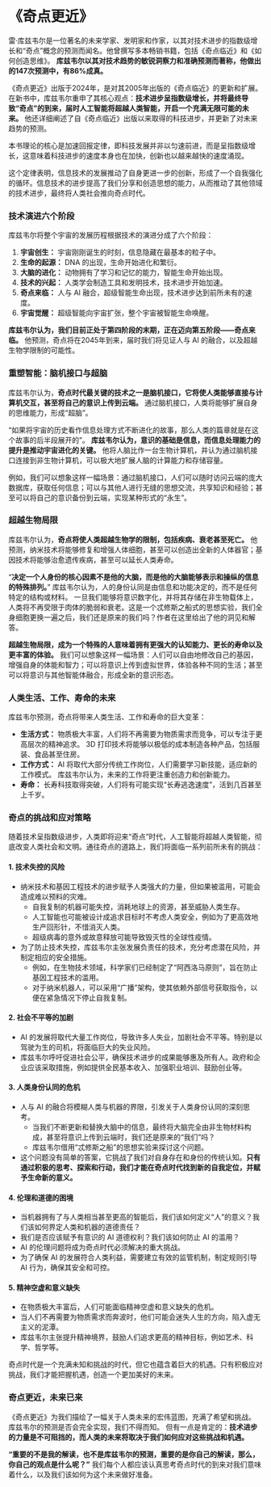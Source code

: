 # 《奇点更近》

雷·库兹韦尔是一位著名的未来学家、发明家和作家，以其对技术进步的指数级增长和“奇点”概念的预测而闻名。他曾撰写多本畅销书籍，包括《奇点临近》和《如何创造思维》。 **库兹韦尔以其对技术趋势的敏锐洞察力和准确预测而著称，他做出的147次预测中，有86%成真。**

《奇点更近》出版于2024年，是对其2005年出版的《奇点临近》的更新和扩展。 在新书中，库兹韦尔重申了其核心观点：**技术进步呈指数级增长，并将最终导致“奇点”的到来，届时人工智能将超越人类智能，开启一个充满无限可能的未来。** 他还详细阐述了自《奇点临近》出版以来取得的科技进步，并更新了对未来趋势的预测。

本书理论的核心是加速回报定律，即科技发展并非以匀速前进，而是呈指数级增长，这意味着科技进步的速度本身也在加快，创新也以越来越快的速度涌现。

这个定律表明，信息技术的发展推动了自身更进一步的创新，形成了一个自我强化的循环。信息技术的进步提高了我们分享和创造思想的能力，从而推动了其他领域的技术进步，最终将人类社会推向奇点时代。
### 技术演进六个阶段
库兹韦尔将整个宇宙的发展历程根据技术的演进分成了六个阶段：
1. **宇宙创生：** 宇宙刚刚诞生的时刻，信息隐藏在最基本的粒子中。
2. **生命的起源：** DNA 的出现，生命开始进化和繁衍。
3. **大脑的进化：** 动物拥有了学习和记忆的能力，智能生命开始出现。
4. **技术的兴起：** 人类学会制造工具和发明技术，技术进步开始加速。
5. **奇点来临：** 人与 AI 融合，超级智能生命出现，技术进步达到前所未有的速度。
6. **宇宙觉醒：** 超级智能向宇宙扩张，整个宇宙被智能生命唤醒。

**库兹韦尔认为，我们目前正处于第四阶段的末期，正在迈向第五阶段——奇点来临。** 他预测，奇点将在2045年到来，届时我们将见证人与 AI 的融合，以及超越生物学限制的可能性。
### 重塑智能：脑机接口与超脑
库兹韦尔认为，**奇点时代最关键的技术之一是脑机接口，它将使人类能够直接与计算机交互，甚至将自己的意识上传到云端。** 通过脑机接口，人类将能够扩展自身的思维能力，形成“超脑”。

“如果将宇宙的历史看作信息处理方式不断进化的故事，那么人类的篇章就是在这个故事的后半段展开的”。 **库兹韦尔认为，意识的基础是信息，而信息处理能力的提升是推动宇宙进化的关键。** 他将人脑比作一台生物计算机，并认为通过脑机接口连接到非生物计算机，可以极大地扩展人脑的计算能力和存储容量。

例如，我们可以想象这样一幅场景：通过脑机接口，人们可以随时访问云端的庞大数据库，获取任何信息；可以与其他人进行无缝的思想交流，共享知识和经验；甚至可以将自己的意识备份到云端，实现某种形式的“永生”。
### 超越生物局限
库兹韦尔认为，**奇点将使人类超越生物学的限制，包括疾病、衰老甚至死亡。** 他预测，纳米技术将能够修复和增强人体细胞，甚至可以创造出全新的人体器官；基因技术将能够治愈遗传疾病，甚至可以延长人类寿命。

“**决定一个人身份的核心因素不是他的大脑，而是他的大脑能够表示和操纵的信息的特殊排列。**” 库兹韦尔认为，人的身份认同是由信息和功能决定的，而不是任何特定的结构或材料。 一旦我们能够将意识数字化，并将其存储在非生物载体上，人类将不再受限于肉体的脆弱和衰老。这是一个忒修斯之船式的思想实验，我们全身细胞更换一遍之后，我们还是原来的我们吗？作者在这里给出了他的洞见和解答。

**超越生物局限，成为一个特殊的人意味着拥有更强大的认知能力、更长的寿命以及更丰富的体验。** 我们可以想象这样一幅场景：人们可以自由地修改自己的基因，增强自身的体能和智力；可以将意识上传到虚拟世界，体验各种不同的生活；甚至可以将意识与其他智能体融合，形成全新的意识形态。
### 人类生活、工作、寿命的未来
库兹韦尔预测，奇点将带来人类生活、工作和寿命的巨大变革：
* **生活方式：** 物质极大丰富，人们将不再需要为物质需求而竞争，可以专注于更高层次的精神追求。 3D 打印技术将能够以极低的成本制造各种产品，包括服装、食品甚至住房。
* **工作方式：** AI 将取代大部分传统工作岗位，人们需要学习新技能，适应新的工作模式。 库兹韦尔认为，未来的工作将更注重创造力和创新能力。
* **寿命：** 长寿科技取得突破，人们将有可能实现“长寿逃逸速度”，活到几百甚至上千岁。
### 奇点的挑战和应对策略
随着技术呈指数级进步，人类即将迎来“奇点”时代，人工智能将超越人类智能，彻底改变人类社会和文明。通往奇点的道路上，我们将面临一系列前所未有的挑战：
#### 1. 技术失控的风险
* 纳米技术和基因工程技术的进步赋予人类强大的力量，但如果被滥用，可能会造成难以预料的灾难。
  * 自我复制的机器可能失控，消耗地球上的资源，甚至威胁人类生存。
  * 人工智能也可能被设计成追求目标时不考虑人类安全，例如为了更高效地生产回形针，不惜消灭人类。
  * 超级病毒的意外或故意释放可能导致毁灭性的全球性疫情。
* 为了防止技术失控，库兹韦尔主张发展负责任的技术，充分考虑潜在风险，并制定相应的安全措施。
  * 例如，在生物技术领域，科学家们已经制定了“阿西洛马原则”，旨在防止基因工程技术的滥用。
  * 对于纳米机器人，可以采用“广播”架构，使其依赖外部信号获取指令，以便在紧急情况下停止自我复制。
#### 2. 社会不平等的加剧
* AI 的发展将取代大量工作岗位，导致许多人失业，加剧社会不平等。特别是以驾驶为生的司机，将面临巨大的失业风险。
* 库兹韦尔呼吁促进社会公平，确保技术进步的成果能够惠及所有人。政府和企业应该采取措施，例如提供全民基本收入、加强职业培训、鼓励创业等。
#### 3. 人类身份认同的危机
* 人与 AI 的融合将模糊人类与机器的界限，引发关于人类身份认同的深刻思考。
  * 当我们不断更新和替换大脑中的信息，最终将大脑完全由非生物材料构成，甚至将意识上传到云端时，我们还是原来的“我们”吗？
  * 库兹韦尔借用“忒修斯之船”的思想实验来探讨这个问题。
* 这个问题没有简单的答案，它挑战了我们对自身存在和身份的传统认知。**只有通过积极的思考、探索和行动，我们才能在奇点时代找到新的自我定位，并赋予生命新的意义。**
#### 4. 伦理和道德的困境
* 当机器拥有了与人类相当甚至更高的智能后，我们该如何定义“人”的意义？我们该如何界定人类和机器的道德责任？
* 我们是否应该赋予有意识的 AI 道德权利？我们该如何防止 AI 的滥用？
* AI 的伦理问题将成为奇点时代必须解决的重大挑战。
* 为了确保 AI 的发展符合人类利益，需要建立有效的监管机制，制定规则引导 AI 行为，确保其安全和可控。
#### 5. 精神空虚和意义缺失
* 在物质极大丰富后，人们可能面临精神空虚和意义缺失的危机。
* 当人们不再需要为物质需求而奔波时，他们可能会迷失人生的方向，陷入虚无主义的泥潭。
* 库兹韦尔主张提升精神境界，鼓励人们追求更高的精神目标，例如艺术、科学、哲学等。

奇点时代是一个充满未知和挑战的时代，但它也蕴含着巨大的机遇。只有积极应对挑战，我们才能把握机遇，创造一个更加美好的未来。
### 奇点更近，未来已来
《奇点更近》为我们描绘了一幅关于人类未来的宏伟蓝图，充满了希望和挑战。 库兹韦尔的预测是否会完全实现，我们不得而知。 但有一点是肯定的：**技术进步的力量是不可阻挡的，而人类的未来将取决于我们如何应对这些挑战和机遇。**

**“重要的不是我的解读，也不是库兹韦尔的预测，重要的是你自己的解读，那么，你自己的观点是什么呢？”** 我们每个人都应该认真思考奇点时代的到来对我们意味着什么，以及我们该如何为这个未来做好准备。
